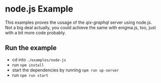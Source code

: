 # node.js Example

This examples proves the ussage of the _qix-graphql_ server using node.js.  
Not a big deal actually, you could achieve the same with enigma.js, too, just with a bit more code probably.

## Run the example

- cd into `./examples/node-js`
- run `npm install`
- start the dependencies by running `npm run up-server`
- run `npm run start`
